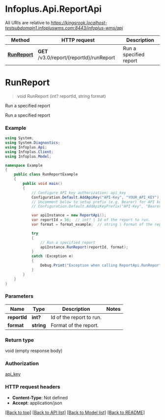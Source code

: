 # Infoplus.Api.ReportApi

All URIs are relative to *https://kingsrook.localhost-testsubdomain1.infopluswms.com:8443/infoplus-wms/api*

Method | HTTP request | Description
------------- | ------------- | -------------
[**RunReport**](ReportApi.md#runreport) | **GET** /v3.0/report/{reportId}/runReport | Run a specified report


<a name="runreport"></a>
# **RunReport**
> void RunReport (int? reportId, string format)

Run a specified report

Run a specified report

### Example
```csharp
using System;
using System.Diagnostics;
using Infoplus.Api;
using Infoplus.Client;
using Infoplus.Model;

namespace Example
{
    public class RunReportExample
    {
        public void main()
        {
            // Configure API key authorization: api_key
            Configuration.Default.AddApiKey("API-Key", "YOUR_API_KEY");
            // Uncomment below to setup prefix (e.g. Bearer) for API key, if needed
            // Configuration.Default.AddApiKeyPrefix("API-Key", "Bearer");

            var apiInstance = new ReportApi();
            var reportId = 56;  // int? | Id of the report to run.
            var format = format_example;  // string | Format of the report.

            try
            {
                // Run a specified report
                apiInstance.RunReport(reportId, format);
            }
            catch (Exception e)
            {
                Debug.Print("Exception when calling ReportApi.RunReport: " + e.Message );
            }
        }
    }
}
```

### Parameters

Name | Type | Description  | Notes
------------- | ------------- | ------------- | -------------
 **reportId** | **int?**| Id of the report to run. | 
 **format** | **string**| Format of the report. | 

### Return type

void (empty response body)

### Authorization

[api_key](../README.md#api_key)

### HTTP request headers

 - **Content-Type**: Not defined
 - **Accept**: application/json

[[Back to top]](#) [[Back to API list]](../README.md#documentation-for-api-endpoints) [[Back to Model list]](../README.md#documentation-for-models) [[Back to README]](../README.md)

